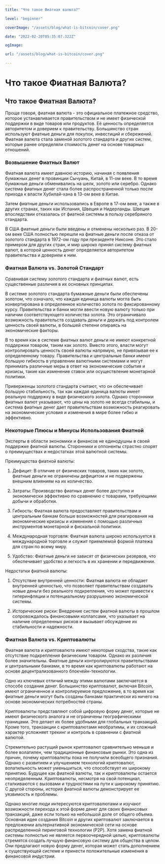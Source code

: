 ```yaml
---
title: "Что такое Фиатная валюта?"

level: "beginner"

coverImage: "/assets/blog/what-is-bitcoin/cover.png"

date: "2022-02-20T05:35:07.322Z"

ogImage:

url: "/assets/blog/what-is-bitcoin/cover.png"

---
```

# Что такое Фиатная Валюта?
## Что такое Фиатная Валюта?
  
Проще говоря, фиатная валюта - это официальное платежное средство, которое устанавливается правительством и не имеет физической поддержки в виде товаров или продуктов. Её ценность определяется авторитетом и доверием к правительству. Большинство стран используют фиатные деньги для покупок, инвестиций и сбережений. Фиатная валюта стала заменой золотого стандарта и других систем, которые ранее определяли стоимость денег на основе товарных отношений.

### Возвышение Фиатных Валют
  
Фиатная валюта имеет давнюю историю, начиная с появления бумажных денег в провинции Сычуань, Китай, в 11-ом веке. В то время бумажные деньги обменивались на шелк, золото или серебро. Однако система фиатных денег стала более распространенной только после прихода к власти Хубилай-хана в 13-ом веке в Китае.

Затем фиатные деньги использовались в Европе в 17-ом веке, а также в других странах, таких как Испания, Швеция и Нидерланды. Швеция впоследствии отказалась от фиатной системы в пользу серебряного стандарта.

В США фиатные деньги были введены и отменены несколько раз. В 20-ом веке США полностью перешли на фиатные деньги после отказа от золотого стандарта в 1972-ом году при президенте Никсоне. Это стало примером для других стран, и мир широко принял систему фиатных валют, в которой ценность денег определяется авторитетом правительства и доверием к ним.

### Фиатная Валюта vs. Золотой Стандарт
Сравнивая систему золотого стандарта и фиатных валют, есть существенные различия в их основных принципах.

В системе золотого стандарта бумажные деньги были обеспечены золотом, что означало, что каждая единица валюты могла быть конвертирована в определенное количество золота по фиксированному курсу. Правительства и банки могли ввести новую валюту только при наличии соответствующего количества золота. Это ограничивало возможность правительств создавать деньги и держать под контролем ценность своей валюты, в большей степени опираясь на экономические факторы.

В то время как в системе фиатных валют деньги не имеют конкретной поддержки товаром, таким как золото. Вместо этого, власти могут контролировать ценность своей валюты напрямую, не привязывая ее к определенному товару. Правительства и центральные банки имеют большую гибкость в управлении валютными системами и могут принимать различные меры в ответ на экономические события и кризисы, такие как изменение ставок или осуществление монетарной политики.

Приверженцы золотого стандарта считают, что он обеспечивает большую стабильность, так как каждая единица валюты имеет реальную поддержку в виде физического золота. Однако сторонники фиатных валют указывают, что цены на золото не всегда стабильны, и система фиатных денег дает правительствам возможность реагировать на экономические условия и изменения в мире более гибко и эффективно.

### Некоторые Плюсы и Минусы Использования Фиатной
Эксперты в области экономики и финансов не единодушны в своей поддержке фиатной валюты. Сторонники и оппоненты страстно спорят о преимуществах и недостатках этой валютной системы.

Преимущества фиатной валюты:

1.  Дефицит: В отличие от физических товаров, таких как золото, фиатные деньги не ограничены дефицитом и не подвержены внешним влияниям на их количество.
    
2.  Затраты: Производство фиатных денег более доступно и экономически эффективно по сравнению с товарами, требующими добычи и обработки.
    
3.  Гибкость: Фиатная валюта предоставляет правительствам и центральным банкам больше возможностей для реагирования на экономические кризисы и изменения с помощью различных инструментов монетарной и фискальной политики.
    
4.  Международная торговля: Фиатная валюта широко используется в международной торговле и служит приемлемой формой платежа для стран по всему миру.
    
5.  Удобство: Фиатные деньги не зависят от физических резервов, что обеспечивает удобство и легкость в их хранении и передвижении.
    

Недостатки фиатной валюты:

1.  Отсутствие внутренней ценности: Фиатная валюта не обладает внутренней ценностью, что позволяет правительствам создавать новые деньги без реального подкрепления, что может привести к гиперинфляции и потенциальному разрушению экономической системы.
    
2.  Исторические риски: Внедрение систем фиатной валюты в прошлом сопровождалось финансовыми коллапсами, что указывает на наличие определенных рисков и вызывает обсуждение их стабильности и надежности.

### Фиатная Валюта vs. Криптовалюты
  
Фиатная валюта и криптовалюта имеют некоторые сходства, такие как отсутствие подкрепления физическим товаром. Однако их различия более значительны. Фиатные деньги контролируются правительствами и центральными банками, в то время как криптовалюты работают на основе децентрализованного блокчейн-технологии.

Одно из ключевых отличий между этими валютами заключается в способе создания денег. Большинство криптовалют, включая Bitcoin, имеют ограниченное и контролируемое предложение, в то время как фиатные деньги могут быть созданы банками практически из ничего на основе экономических потребностей страны.

Криптовалюты представляют собой цифровую форму денег, которые не имеют физического аналога и не ограничены географическими границами. Это делает их более удобными для глобальных транзакций. Кроме того, транзакции с криптовалютами необратимы, и их сложный характер усложняет трекинг и контроль в сравнении с фиатной валютой.

Стремительно растущий рынок криптовалют сравнительно меньше и более волатилен, чем традиционные финансовые рынки. Это одна из причин, почему криптовалюты пока не получили всеобщего признания. Однако с развитием и улучшением технологий криптовалют, волатильность может уменьшиться, что способствует их широкому принятию.
Будущее как фиатной валюты, так и криптовалюты остается неопределенным. Криптовалюты, несмотря на свой потенциал, сталкиваются с вызовами и трудностями на пути к широкому принятию. С другой стороны, история фиатной валюты демонстрирует ее уязвимость и проблемы.

Однако многие люди интересуются криптовалютами и изучают возможности перехода к этой форме денег для своих финансовых транзакций, даже если только на небольшой доле от общего объема. Основная идея создания Bitcoin и других криптовалют заключается в предложении альтернативной экономической сети на основе распределенной пиринговой технологии (P2P). Хотя замена фиатной системы полностью не является первоочередной целью, криптовалюты стремятся создать лучшую финансовую систему для общества в целом. Они предлагают новую форму денег, которая может стать дополнением к существующей системе и принести положительные изменения в финансовой индустрии.
<!--stackedit_data:
eyJoaXN0b3J5IjpbMTQwOTQ2MzA0MSwtMTY2NzQ4NTY4Nl19
-->
